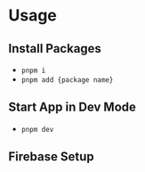 # Usage

## Install Packages 
- `pnpm i`
- `pnpm add {package name}`

## Start App in Dev Mode
- `pnpm dev`

## Firebase Setup
